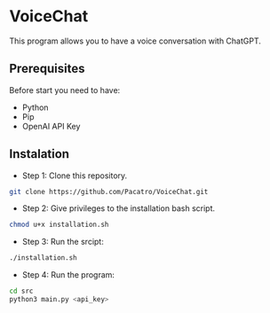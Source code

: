 # VoiceChat
This program allows you to have a voice conversation with ChatGPT.

## Prerequisites
Before start you need to have:
- Python
- Pip
- OpenAI API Key

## Instalation
- Step 1: Clone this repository.
```bash
git clone https://github.com/Pacatro/VoiceChat.git
```

-  Step 2: Give privileges to the installation bash script.
```bash
chmod u+x installation.sh
```

- Step 3: Run the srcipt:
```bash
./installation.sh
```

- Step 4: Run the program:
```bash
cd src
python3 main.py <api_key> 
```